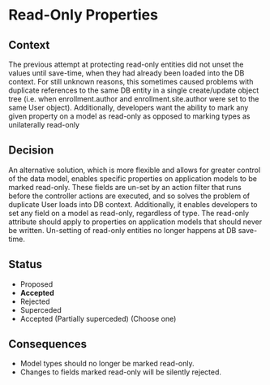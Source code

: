 # Read-Only Properties

## Context
The previous attempt at protecting read-only entities did not unset the values
until save-time, when they had already been loaded into the DB context.
For still unknown reasons, this sometimes caused problems with duplicate references
to the same DB entity in a single create/update object tree (i.e. when enrollment.author
and enrollment.site.author were set to the same User object). Additionally, developers
want the ability to mark any given property on a model as read-only as opposed
to marking types as unilaterally read-only

## Decision
An alternative solution, which is more flexible and allows for greater control
of the data model, enables specific properties on application models to be marked
read-only. These fields are un-set by an action filter that runs before the controller
actions are executed, and so solves the problem of duplicate User loads into DB context.
Additionally, it enables developers to set any field on a model as read-only,
regardless of type. The read-only attribute should apply to properties on application
models that should never be written. Un-setting of read-only entities no longer happens
at DB save-time.

## Status
* Proposed
* __Accepted__
* Rejected
* Superceded
* Accepted (Partially superceded)
(Choose one)

## Consequences
- Model types should no longer be marked read-only.
- Changes to fields marked read-only will be silently rejected.
